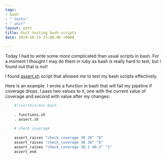 ```yaml
---
tags:
- bash
- " tests"
- " unit"
layout: post
title: Unit testing bash scripts
date: 2019-10-15 23:00:00 +0000

---
```

Today I had to write some more complicated than usual scripts in bash. For a moment I thought I may do them in ruby as bash is really hard to test, but I found out that is not!

I found [assert.sh](https://github.com/lehmannro/assert.sh "assert.sh") script that allowed me to test my bash scripts effectively. 

Here is an example. I wrote a function in bash that will fail my pipeline if coverage drops. I pass two values to it, one with the current value of coverage and second with value after my changes: 

```bash
    #!/usr/bin/env bash
    
    . functions.sh
    . assert.sh
    
    # check_coverage
    
    assert_raises "check_coverage 30 20" "0"
    assert_raises "check_coverage 30 30" "0"
    assert_raises "check_coverage 30.1 40.2" "1"
    assert_end
```

